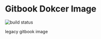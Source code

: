 # Gitbook Dokcer Image

![build status](https://github.com/leizhilong/gitbook/workflows/Docker/badge.svg)

legacy gitbook image
